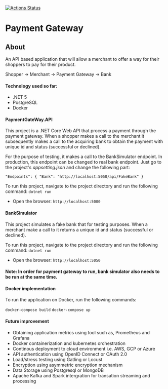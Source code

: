 [![Actions Status](https://github.com/mahfuzali/payment-gateway/workflows/.NET%20Core/badge.svg)](https://github.com/mahfuzali/payment-gateway/actions)

# Payment Gateway

## About 
An API based application that will allow a merchant to offer a way for their shoppers to pay for their product.

Shopper -> Merchant -> Payment Gateway -> Bank


#### Technology used so far:
- .NET 5
- PostgreSQL 
- Docker


#### PaymentGateWay.API

This project is a .NET Core Web API that process a payment through the payment gateway. When a shopper makes a call to the merchant it subsequently makes a call to the acquiring bank to obtain the payment with unique id and status (successful or declined).

For the purpose of testing, it makes a call to the BankSimulator endpoint. In production, this endpoint can be changed to real bank endpoint. Just go to the project's *appsetting.json* and change the following part:
  
  `"Endpoints": {
    "Bank": "http://localhost:5050/api/FakeBank"
  }`

To run this project, navigate to the project directory and run the following command:
```dotnet run```
* Open the browser: ```http://localhost:5000```

#### BankSimulator
This project simulates a fake bank that for testing purposes. When a merchant make a call to it returns a unique id and status (successful or declined).

To run this project, navigate to the project directory and run the following command:
```dotnet run```
* Open the browser: ```http://localhost:5050```


#### Note: In order for payment gateway to run, bank simulator also needs to be run at the same time.

#### Docker implementation
To run the application on Docker, run the following commands:

```docker-compose build```
```docker-compose up```

#### Future improvement
* Obtaining application metrics using tool such as, Prometheus and Grafana
* Docker containerization and kubernetes orchestration
* Continous deployment to cloud environment i.e. AWS, GCP or Azure
* API authentication using OpenID Connect or OAuth 2.0 
* Load/stress testing using Gatling or Locust
* Encryption using asymmetric encryption mechanism
* Data Storage using Postgresql or MongoDB
* Apache Kafka and Spark intergration for transation streaming and processing
